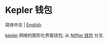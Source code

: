 # Kepler 钱包

简体中文 | [English](./README.md)

 [kepler]('https://kepler.network/') 网络的图形化界面钱包; 从 [Niffler 钱包](https://github.com/grinfans/niffler) 分叉.
